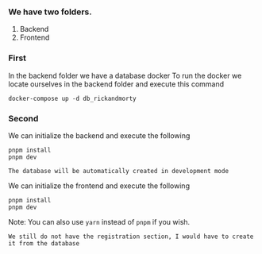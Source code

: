 ### We have two folders.
  1. Backend
  2. Frontend

### First
In the backend folder we have a database docker To run the docker we locate ourselves in the backend folder and execute this command
```
docker-compose up -d db_rickandmorty
```

### Second
We can initialize the backend and execute the following
```
pnpm install
pnpm dev
```

``
The database will be automatically created in development mode
``

We can initialize the frontend and execute the following
```
pnpm install
pnpm dev
```

Note: You can also use ``yarn`` instead of ``pnpm`` if you wish.

``We still do not have the registration section, I would have to create it from the database``